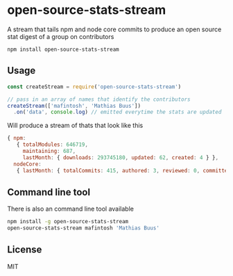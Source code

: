 # open-source-stats-stream

A stream that tails npm and node core commits to produce an open
source stat digest of a group on contributors

```
npm install open-source-stats-stream
```

## Usage

``` js
const createStream = require('open-source-stats-stream')

// pass in an array of names that identify the contributors
createStream(['mafintosh', 'Mathias Buus'])
  .on('data', console.log) // emitted everytime the stats are updated
```

Will produce a stream of thats that look like this

```js
{ npm: 
   { totalModules: 646719,
     maintaining: 687,
     lastMonth: { downloads: 293745180, updated: 62, created: 4 } },
  nodeCore: 
   { lastMonth: { totalCommits: 415, authored: 3, reviewed: 0, committed: 1 } } }
```

## Command line tool

There is also an command line tool available

```sh
npm install -g open-source-stats-stream
open-source-stats-stream mafintosh 'Mathias Buus'
```

## License

MIT
